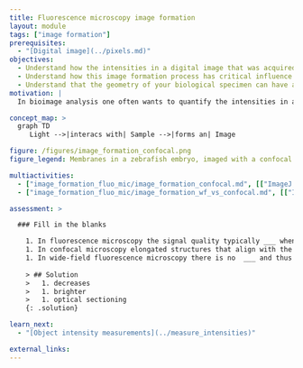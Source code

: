 ```yaml
---
title: Fluorescence microscopy image formation
layout: module
tags: ["image formation"]
prerequisites:
  - "[Digital image](../pixels.md)"
objectives:
  - Understand how the intensities in a digital image that was acquired with a fluorescence microscope are formed
  - Understand how this image formation process has critical influence on the interpretation of intensity measurements
  - Understand that the geometry of your biological specimen can have a large influence on the measured intensities
motivation: |
  In bioimage analysis one often wants to quantify the intensities in an image. To do this properly one needs to be aware that these intensities are influenced by many factors, making intensity quantification in general very difficult. Sometimes the measured intensities can be affected so much that even object shape measurements can become difficult. For all those reasons it is very important to understand the reasons for signal distortion! Not knowing those effects can easily lead to wrong measurements.

concept_map: >
  graph TD
     Light -->|interacs with| Sample -->|forms an| Image

figure: /figures/image_formation_confocal.png
figure_legend: Membranes in a zebrafish embryo, imaged with a confocal microscope. The optical axis runs from bottom to top. One sees that membranes appear more contrasty if they run along the optical axis. One also sees that the signal gets dimmer further inside the specimen. In fact, here only the outer-most cell layer is clearly visible.

multiactivities:
  - ["image_formation_fluo_mic/image_formation_confocal.md", [["ImageJ GUI", "image_formation_fluo_mic/image_formation_confocal_imagej_gui.md"]]]
  - ["image_formation_fluo_mic/image_formation_wf_vs_confocal.md", [["ImageJ GUI", "image_formation_fluo_mic/image_formation_wf_vs_confocal_imagej_gui.md"]]]

assessment: >

  ### Fill in the blanks

    1. In fluorescence microscopy the signal quality typically ___ when imaging deep inside a specimen.
    1. In confocal microscopy elongated structures that align with the z-axis typically appear ___ than elongated structures that align with the x or y-axis.
    1. In wide-field fluorescence microscopy there is no  ___ and thus signal intensity quantifications for one specific z-position are typically not possible.
    
    > ## Solution
    >   1. decreases
    >   1. brighter
    >   1. optical sectioning
    {: .solution}

learn_next:
  - "[Object intensity measurements](../measure_intensities)"

external_links:
---
```


